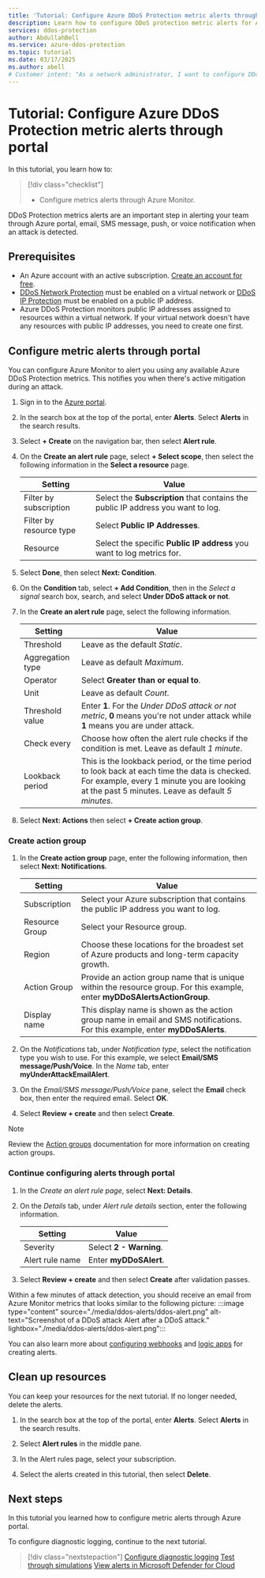 ```yaml
---
title: 'Tutorial: Configure Azure DDoS Protection metric alerts through portal'
description: Learn how to configure DDoS protection metric alerts for Azure DDoS Protection.
services: ddos-protection
author: AbdullahBell
ms.service: azure-ddos-protection
ms.topic: tutorial
ms.date: 03/17/2025
ms.author: abell
# Customer intent: "As a network administrator, I want to configure DDoS protection metric alerts through the management portal, so that I can receive timely notifications during an attack to effectively respond and mitigate potential threats."
---
```


# Tutorial: Configure Azure DDoS Protection metric alerts through portal

In this tutorial, you learn how to:

> [!div class="checklist"]
> * Configure metrics alerts through Azure Monitor.

DDoS Protection metrics alerts are an important step in alerting your team through Azure portal, email, SMS message, push, or voice notification when an attack is detected.

## Prerequisites

- An Azure account with an active subscription. [Create an account for free](https://azure.microsoft.com/pricing/purchase-options/azure-account?cid=msft_learn).
- [DDoS Network Protection](manage-ddos-protection.md) must be enabled on a virtual network or [DDoS IP Protection](manage-ddos-protection-powershell-ip.md) must be enabled on a public IP address. 
- Azure DDoS Protection monitors public IP addresses assigned to resources within a virtual network. If your virtual network doesn't have any resources with public IP addresses, you need to create one first.   

## Configure metric alerts through portal

You can configure Azure Monitor to alert you using any available Azure DDoS Protection metrics. This notifies you when there's active mitigation during an attack.

1. Sign in to the [Azure portal](https://portal.azure.com/).

1. In the search box at the top of the portal, enter **Alerts**. Select **Alerts** in the search results.

1. Select **+ Create** on the navigation bar, then select **Alert rule**.

1. On the **Create an alert rule** page, select **+ Select scope**, then select the following information in the **Select a resource** page.

    | Setting | Value |
    |--|--|
	|Filter by subscription | Select the **Subscription** that contains the public IP address you want to log. |
	|Filter by resource type | Select **Public IP Addresses**.|
    |Resource | Select the specific **Public IP address** you want to log metrics for. |

1. Select **Done**, then select **Next: Condition**.

1. On the **Condition** tab, select **+ Add Condition**, then in the *Select a signal* search box, search, and select **Under DDoS attack or not**.

1. In the **Create an alert rule** page, select the following information. 

    | Setting | Value |
    |--|--|
    | Threshold | Leave as the default *Static*. |
    | Aggregation type | Leave as default *Maximum*. |
    | Operator | Select **Greater than or equal to**. |
    | Unit | Leave as default *Count*. |
    | Threshold value | Enter **1**. For the *Under DDoS attack or not metric*, **0** means you're not under attack while **1** means you are under attack. |
    | Check every | Choose how often the alert rule checks if the condition is met. Leave as default *1 minute*. |
    | Lookback period | This is the lookback period, or the time period to look back at each time the data is checked. For example, every 1 minute you are looking at the past 5 minutes. Leave as default *5 minutes*. |
  

1. Select **Next: Actions** then select **+ Create action group**.

### Create action group

1. In the **Create action group** page, enter the following information, then select **Next: Notifications**.

    | Setting | Value |
    |--|--|
    | Subscription | Select your Azure subscription that contains the public IP address you want to log. |   
    | Resource Group | Select your Resource group. |
    | Region | Choose these locations for the broadest set of Azure products and long-term capacity growth. |
    | Action Group | Provide an action group name that is unique within the resource group. For this example, enter **myDDoSAlertsActionGroup**. |
    | Display name | This display name is shown as the action group name in email and SMS notifications. For this example, enter **myDDoSAlerts**. |

    
1. On the *Notifications* tab, under *Notification type*, select the notification type you wish to use. For this example, we select **Email/SMS message/Push/Voice**. In the *Name* tab, enter **myUnderAttackEmailAlert**.


1. On the *Email/SMS message/Push/Voice* pane, select the **Email** check box, then enter the required email. Select **OK**.

1. Select **Review + create** and then select **Create**.

> [!NOTE]
> Review the [Action groups](/azure/azure-monitor/alerts/action-groups) documentation for more information on creating action groups. 

### Continue configuring alerts through portal

1. In the *Create an alert rule page*, select **Next: Details**. 

1. On the *Details* tab, under *Alert rule details* section, enter the following information. 

    | Setting | Value |
    |--|--|
    | Severity | Select **2 - Warning**. |   
    | Alert rule name | Enter **myDDoSAlert**. |

1. Select **Review + create** and then select **Create** after validation passes.

Within a few minutes of attack detection, you should receive an email from Azure Monitor metrics that looks similar to the following picture:
    :::image type="content" source="./media/ddos-alerts/ddos-alert.png" alt-text="Screenshot of a DDoS attack Alert after a DDoS attack." lightbox="./media/ddos-alerts/ddos-alert.png":::

You can also learn more about [configuring webhooks](/azure/azure-monitor/alerts/alerts-webhooks?toc=%2fazure%2fvirtual-network%2ftoc.json) and [logic apps](../logic-apps/logic-apps-overview.md?toc=%2fazure%2fvirtual-network%2ftoc.json) for creating alerts.

## Clean up resources
You can keep your resources for the next tutorial. If no longer needed, delete the alerts.

1. In the search box at the top of the portal, enter **Alerts**. Select **Alerts** in the search results.

1. Select **Alert rules** in the middle pane. 

1. In the Alert rules page, select your subscription.

1. Select the alerts created in this tutorial, then select **Delete**. 

## Next steps

In this tutorial you learned how to configure metric alerts through Azure portal.

To configure diagnostic logging, continue to the next tutorial.

> [!div class="nextstepaction"]
> [Configure diagnostic logging](diagnostic-logging.md)
> [Test through simulations](test-through-simulations.md)
> [View alerts in Microsoft Defender for Cloud](ddos-view-alerts-defender-for-cloud.md)
